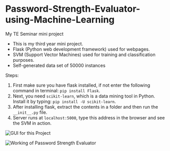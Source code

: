 # Password-Strength-Evaluator-using-Machine-Learning
My TE Seminar mini project

* This is my third year mini project.
* Flask (Python web development framework) used for webpages.
* SVM (Support Vector Machines) used for training and classification purposes.
* Self-generated data set of 50000 instances

Steps:
1. First make sure you have flask installed, if not enter the following command in terminal:
`pip install Flask`.
2. Next, you need `scikit-learn`, which is a data mining tool in Python. Install it by typing:
`pip install -U scikit-learn`. 
3. After installing flask, extract the contents in a folder and then run the `__init__.py` file.
4.  Server runs at `localhost:5000`, type this address in the browser and see the SVM in action.

![GUI for this Project](Passwrd.png "GUI For this project")

![Working of Password Strength Evaluator](Password.png "In Action")
